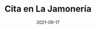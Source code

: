 ---
layout: post
category: day-by-day
date: 2021-09-17
title: Cita en La Jamonería
image:
  thumbnail: /images/blog/thumbnails/2021-09-17-cita-en-la-jamonería.jpg
  path: /images/blog/2021-09-17-cita-en-la-jamonería.jpg
---